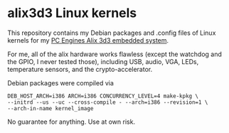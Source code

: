 alix3d3 Linux kernels
=====================

This repository contains my Debian packages and .config files of
Linux kernels for my
[PC Engines Alix 3d3 embedded system](http://pcengines.ch/alix.htm).

For me, all of the alix hardware works flawless (except the
watchdog and the GPIO, I never tested those), including USB,
audio, VGA, LEDs, temperature sensors, and the crypto-accelerator.

Debian packages were compiled via

    DEB_HOST_ARCH=i386 ARCH=i386 CONCURRENCY_LEVEL=4 make-kpkg \
    --initrd --us --uc --cross-compile - --arch=i386 --revision=1 \
    --arch-in-name kernel_image

No guarantee for anything. Use at own risk.
